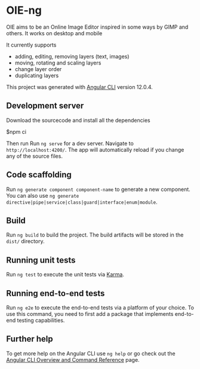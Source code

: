 # OIE-ng

OIE aims to be an Online Image Editor inspired in some ways by GIMP and others. It works on desktop and mobile

It currently supports 
 - adding, editing, removing layers (text, images)
 - moving, rotating and scaling layers 
 - change layer order
 - duplicating layers
 
This project was generated with [Angular CLI](https://github.com/angular/angular-cli) version 12.0.4.

## Development server
Download the sourcecode and install all the dependencies

$npm ci

Then run 
Run `ng serve` for a dev server. Navigate to `http://localhost:4200/`. The app will automatically reload if you change any of the source files.

## Code scaffolding

Run `ng generate component component-name` to generate a new component. You can also use `ng generate directive|pipe|service|class|guard|interface|enum|module`.

## Build

Run `ng build` to build the project. The build artifacts will be stored in the `dist/` directory.

## Running unit tests

Run `ng test` to execute the unit tests via [Karma](https://karma-runner.github.io).

## Running end-to-end tests

Run `ng e2e` to execute the end-to-end tests via a platform of your choice. To use this command, you need to first add a package that implements end-to-end testing capabilities.

## Further help

To get more help on the Angular CLI use `ng help` or go check out the [Angular CLI Overview and Command Reference](https://angular.io/cli) page.
